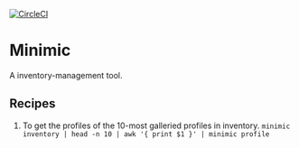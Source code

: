 [![CircleCI](https://circleci.com/gh/cacocracy/minimic/tree/development.svg?style=svg)](https://circleci.com/gh/cacocracy/minimic/tree/development)

# Minimic

A inventory-management tool.

## Recipes

1. To get the profiles of the 10-most galleried profiles in inventory.
   `minimic inventory | head -n 10 | awk '{ print $1 }' | minimic profile`
